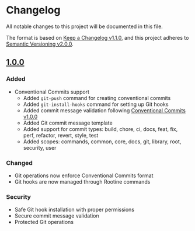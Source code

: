 # Changelog

All notable changes to this project will be documented in this file.

The format is based on [Keep a Changelog v1.1.0](https://keepachangelog.com/en/1.1.0/),
and this project adheres to [Semantic Versioning v2.0.0](https://semver.org/spec/v2.0.0.html).

## [1.0.0]

### Added

- Conventional Commits support
  - Added `git-push` command for creating conventional commits
  - Added `git-install-hooks` command for setting up Git hooks
  - Added commit message validation following [Conventional Commits v1.0.0](https://www.conventionalcommits.org/)
  - Added Git commit message template
  - Added support for commit types: build, chore, ci, docs, feat, fix, perf, refactor, revert, style, test
  - Added scopes: commands, common, core, docs, git, library, root, security, user

### Changed

- Git operations now enforce Conventional Commits format
- Git hooks are now managed through Rootine commands

### Security

- Safe Git hook installation with proper permissions
- Secure commit message validation
- Protected Git operations

[1.0.0]: https://github.com/ergiosko/rootine/compare/v0.9.0...v1.0.0
